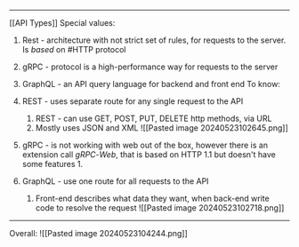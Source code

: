 ***
[[API Types]]
Special values:
1. Rest - architecture with not strict set of rules, for requests to the server. Is *based* on #HTTP protocol
2. gRPC - protocol is a high-performance way for requests to the server 
3. GraphQL - an API query language for backend and front end
To know:
1. REST - uses separate route for any single request to the API
	1. REST - can use GET, POST, PUT, DELETE http methods, via URL
	2. Mostly uses JSON and XML
![[Pasted image 20240523102645.png]]

2. gRPC - is not working with web out of the box, however there is an extension call *gRPC*-*Web*, that is based on HTTP 1.1 but doesn't have some features 
	1. 

3. GraphQL - use one route for all requests to the API 
	1. Front-end describes what data they want, when back-end write code to resolve the request
![[Pasted image 20240523102718.png]]



***
Overall:
![[Pasted image 20240523104244.png]]